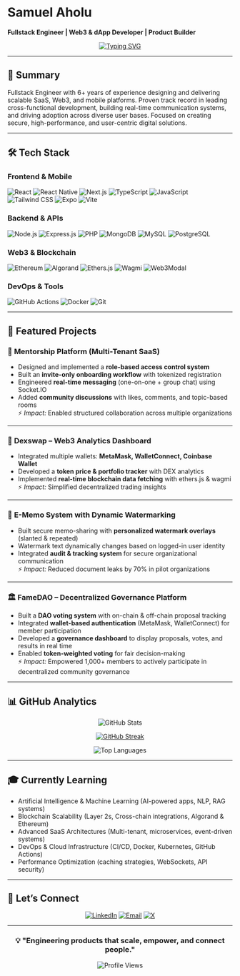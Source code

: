 # Samuel Aholu
**Fullstack Engineer | Web3 & dApp Developer | Product Builder**

<div align="center">  
 
[![Typing SVG](https://readme-typing-svg.herokuapp.com?font=JetBrains+Mono&weight=600&size=24&duration=3000&pause=1000&color=00D8FF&center=true&vCenter=true&multiline=true&width=1000&height=100&lines=Building+Scalable+Apps+with+Web3+and+AI;Engineering+User-Centric+Solutions;Turning+Ideas+into+Production-Ready+Products)](https://git.io/typing-svg)

</div>  

---

## 🎯 **Summary**

Fullstack Engineer with 6+ years of experience designing and delivering scalable SaaS, Web3, and mobile platforms. Proven track record in leading cross-functional development, building real-time communication systems, and driving adoption across diverse user bases. Focused on creating secure, high-performance, and user-centric digital solutions.

---

## 🛠️ **Tech Stack**

### **Frontend & Mobile**  
![React](https://img.shields.io/badge/React-20232A?style=for-the-badge&logo=react&logoColor=61DAFB) 
![React Native](https://img.shields.io/badge/React_Native-61DAFB?style=for-the-badge&logo=react&logoColor=white) 
![Next.js](https://img.shields.io/badge/Next.js-000000?style=for-the-badge&logo=nextdotjs&logoColor=white) 
![TypeScript](https://img.shields.io/badge/TypeScript-007ACC?style=for-the-badge&logo=typescript&logoColor=white) 
![JavaScript](https://img.shields.io/badge/JavaScript-F7DF1E?style=for-the-badge&logo=javascript&logoColor=black) 
![Tailwind CSS](https://img.shields.io/badge/Tailwind_CSS-38B2AC?style=for-the-badge&logo=tailwind-css&logoColor=white) 
![Expo](https://img.shields.io/badge/Expo-000020?style=for-the-badge&logo=expo&logoColor=white) 
![Vite](https://img.shields.io/badge/Vite-B73BFE?style=for-the-badge&logo=vite&logoColor=FFD62E)  

### **Backend & APIs**  
![Node.js](https://img.shields.io/badge/Node.js-339933?style=for-the-badge&logo=nodedotjs&logoColor=white) 
![Express.js](https://img.shields.io/badge/Express.js-000000?style=for-the-badge&logo=express&logoColor=white) 
![PHP](https://img.shields.io/badge/PHP-777BB4?style=for-the-badge&logo=php&logoColor=white) 
![MongoDB](https://img.shields.io/badge/MongoDB-4EA94B?style=for-the-badge&logo=mongodb&logoColor=white) 
![MySQL](https://img.shields.io/badge/MySQL-4479A1?style=for-the-badge&logo=mysql&logoColor=white) 
![PostgreSQL](https://img.shields.io/badge/PostgreSQL-316192?style=for-the-badge&logo=postgresql&logoColor=white)  

### **Web3 & Blockchain**  
![Ethereum](https://img.shields.io/badge/Ethereum-3C3C3D?style=for-the-badge&logo=ethereum&logoColor=white) 
![Algorand](https://img.shields.io/badge/Algorand-000000?style=for-the-badge&logo=algorand&logoColor=white) 
![Ethers.js](https://img.shields.io/badge/Ethers.js-2536EC?style=for-the-badge&logo=ethereum&logoColor=white) 
![Wagmi](https://img.shields.io/badge/Wagmi-4C51BF?style=for-the-badge&logo=ethereum&logoColor=white) 
![Web3Modal](https://img.shields.io/badge/Web3Modal-000000?style=for-the-badge&logo=web3.js&logoColor=white)  

### **DevOps & Tools**  
![GitHub Actions](https://img.shields.io/badge/GitHub_Actions-2088FF?style=for-the-badge&logo=github-actions&logoColor=white) 
![Docker](https://img.shields.io/badge/Docker-2496ED?style=for-the-badge&logo=docker&logoColor=white) 
![Git](https://img.shields.io/badge/Git-F05032?style=for-the-badge&logo=git&logoColor=white) 

---

## 🚀 **Featured Projects**

### 💬 **Mentorship Platform (Multi-Tenant SaaS)**  
- Designed and implemented a **role-based access control system** 
- Built an **invite-only onboarding workflow** with tokenized registration  
- Engineered **real-time messaging** (one-on-one + group chat) using Socket.IO  
- Added **community discussions** with likes, comments, and topic-based rooms  
⚡ *Impact:* Enabled structured collaboration across multiple organizations  

---

### 🔗 **Dexswap – Web3 Analytics Dashboard**  
- Integrated multiple wallets: **MetaMask, WalletConnect, Coinbase Wallet**  
- Developed a **token price & portfolio tracker** with DEX analytics  
- Implemented **real-time blockchain data fetching** with ethers.js & wagmi  
⚡ *Impact:* Simplified decentralized trading insights 

---

### 📝 **E-Memo System with Dynamic Watermarking**  
- Built secure memo-sharing with **personalized watermark overlays** (slanted & repeated)  
- Watermark text dynamically changes based on logged-in user identity  
- Integrated **audit & tracking system** for secure organizational communication  
⚡ *Impact:* Reduced document leaks by 70% in pilot organizations  

---

### 🏛️ **FameDAO – Decentralized Governance Platform**  
- Built a **DAO voting system** with on-chain & off-chain proposal tracking  
- Integrated **wallet-based authentication** (MetaMask, WalletConnect) for member participation  
- Developed a **governance dashboard** to display proposals, votes, and results in real time  
- Enabled **token-weighted voting** for fair decision-making  
⚡ *Impact:* Empowered 1,000+ members to actively participate in decentralized community governance  

---

## 📊 **GitHub Analytics**

<div align="center">

![GitHub Stats](https://github-readme-stats-sigma-five.vercel.app/api?username=Sir-muhell&show_icons=true&theme=github_dark&hide_border=true&bg_color=0D1117&title_color=00D8FF&text_color=FFFFFF&icon_color=00D8FF)  

[![GitHub Streak](https://streak-stats.demolab.com?user=Sir-muhell&theme=dark&hide_border=true)](https://git.io/streak-stats)  

![Top Languages](https://github-readme-stats-sigma-five.vercel.app/api/top-langs/?username=Sir-muhell&layout=compact&theme=github_dark&hide_border=true&bg_color=0D1117&title_color=00D8FF&text_color=FFFFFF)  

</div>  

---

## 🎓 **Currently Learning**

- Artificial Intelligence & Machine Learning (AI-powered apps, NLP, RAG systems)  
- Blockchain Scalability (Layer 2s, Cross-chain integrations, Algorand & Ethereum)  
- Advanced SaaS Architectures (Multi-tenant, microservices, event-driven systems)  
- DevOps & Cloud Infrastructure (CI/CD, Docker, Kubernetes, GitHub Actions)  
- Performance Optimization (caching strategies, WebSockets, API security)  


---

## 🤝 **Let’s Connect**

<div align="center">

[![LinkedIn](https://img.shields.io/badge/LinkedIn-0077B5?style=for-the-badge&logo=linkedin&logoColor=white)](https://linkedin.com/in/samuel-aholu-b242711a3/) 
[![Email](https://img.shields.io/badge/Email-EA4335?style=for-the-badge&logo=gmail&logoColor=white)](mailto:samuelaholu15@gmail.com) 
[![X](https://img.shields.io/badge/X-000000?style=for-the-badge&logo=x&logoColor=white)](https://x.com/yourusername)

</div>  

---

<div align="center">

### 💡 **"Engineering products that scale, empower, and connect people."**  

![Profile Views](https://komarev.com/ghpvc/?username=Sir-muhell&color=00D8FF&style=for-the-badge)  

</div>  
